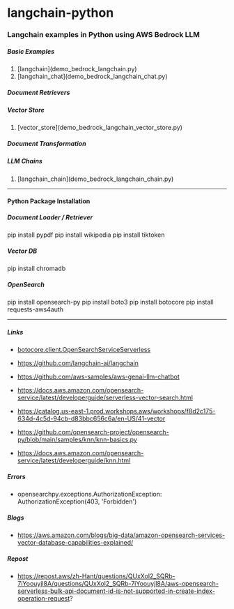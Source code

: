 # langchain-python

### Langchain examples in Python using AWS Bedrock LLM

##### Basic Examples

<ol>
<li>[langchain](demo_bedrock_langchain.py)</li>
<li>[langchain_chat](demo_bedrock_langchain_chat.py)</li>
</ol>

##### Document Retrievers


##### Vector Store

<ol>
<li>[vector_store](demo_bedrock_langchain_vector_store.py)</li>
</ol>

##### Document Transformation

##### LLM Chains

<ol>
<li>[langchain_chain](demo_bedrock_langchain_chain.py)</li>
</ol>

<hr/>

#### Python Package Installation

##### Document Loader / Retriever

pip install pypdf
pip install wikipedia
pip install tiktoken

##### Vector DB

pip install chromadb


##### OpenSearch

pip install opensearch-py
pip install boto3
pip install botocore
pip install requests-aws4auth

<hr/>

##### Links

- [botocore.client.OpenSearchServiceServerless](https://boto3.amazonaws.com/v1/documentation/api/latest/reference/services/opensearchserverless.html)

- https://github.com/langchain-ai/langchain

- https://github.com/aws-samples/aws-genai-llm-chatbot

- https://docs.aws.amazon.com/opensearch-service/latest/developerguide/serverless-vector-search.html

- https://catalog.us-east-1.prod.workshops.aws/workshops/f8d2c175-634d-4c5d-94cb-d83bbc656c6a/en-US/41-vector

- https://github.com/opensearch-project/opensearch-py/blob/main/samples/knn/knn-basics.py

- https://docs.aws.amazon.com/opensearch-service/latest/developerguide/knn.html

##### Errors

- opensearchpy.exceptions.AuthorizationException: AuthorizationException(403, 'Forbidden')


##### Blogs

- https://aws.amazon.com/blogs/big-data/amazon-opensearch-services-vector-database-capabilities-explained/


##### Repost

- https://repost.aws/zh-Hant/questions/QUxXol2_SQRb-7iYoouyjl8A/questions/QUxXol2_SQRb-7iYoouyjl8A/aws-opensearch-serverless-bulk-api-document-id-is-not-supported-in-create-index-operation-request?